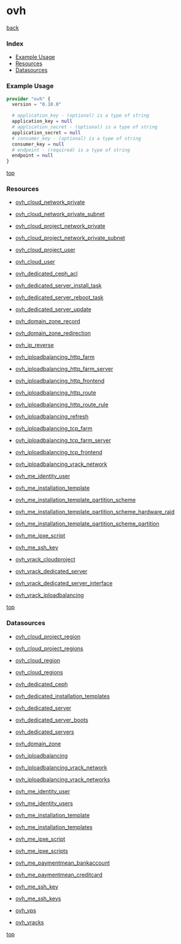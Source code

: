 # ovh

[back](../)

### Index

- [Example Usage](#example-usage)
- [Resources](#resources)
- [Datasources](#datasources)

### Example Usage

```terraform
provider "ovh" {
  version = "0.10.0"

  # application_key - (optional) is a type of string
  application_key = null
  # application_secret - (optional) is a type of string
  application_secret = null
  # consumer_key - (optional) is a type of string
  consumer_key = null
  # endpoint - (required) is a type of string
  endpoint = null
}
```

[top](#index)

### Resources


- [ovh_cloud_network_private](./r/ovh_cloud_network_private.md)

- [ovh_cloud_network_private_subnet](./r/ovh_cloud_network_private_subnet.md)

- [ovh_cloud_project_network_private](./r/ovh_cloud_project_network_private.md)

- [ovh_cloud_project_network_private_subnet](./r/ovh_cloud_project_network_private_subnet.md)

- [ovh_cloud_project_user](./r/ovh_cloud_project_user.md)

- [ovh_cloud_user](./r/ovh_cloud_user.md)

- [ovh_dedicated_ceph_acl](./r/ovh_dedicated_ceph_acl.md)

- [ovh_dedicated_server_install_task](./r/ovh_dedicated_server_install_task.md)

- [ovh_dedicated_server_reboot_task](./r/ovh_dedicated_server_reboot_task.md)

- [ovh_dedicated_server_update](./r/ovh_dedicated_server_update.md)

- [ovh_domain_zone_record](./r/ovh_domain_zone_record.md)

- [ovh_domain_zone_redirection](./r/ovh_domain_zone_redirection.md)

- [ovh_ip_reverse](./r/ovh_ip_reverse.md)

- [ovh_iploadbalancing_http_farm](./r/ovh_iploadbalancing_http_farm.md)

- [ovh_iploadbalancing_http_farm_server](./r/ovh_iploadbalancing_http_farm_server.md)

- [ovh_iploadbalancing_http_frontend](./r/ovh_iploadbalancing_http_frontend.md)

- [ovh_iploadbalancing_http_route](./r/ovh_iploadbalancing_http_route.md)

- [ovh_iploadbalancing_http_route_rule](./r/ovh_iploadbalancing_http_route_rule.md)

- [ovh_iploadbalancing_refresh](./r/ovh_iploadbalancing_refresh.md)

- [ovh_iploadbalancing_tcp_farm](./r/ovh_iploadbalancing_tcp_farm.md)

- [ovh_iploadbalancing_tcp_farm_server](./r/ovh_iploadbalancing_tcp_farm_server.md)

- [ovh_iploadbalancing_tcp_frontend](./r/ovh_iploadbalancing_tcp_frontend.md)

- [ovh_iploadbalancing_vrack_network](./r/ovh_iploadbalancing_vrack_network.md)

- [ovh_me_identity_user](./r/ovh_me_identity_user.md)

- [ovh_me_installation_template](./r/ovh_me_installation_template.md)

- [ovh_me_installation_template_partition_scheme](./r/ovh_me_installation_template_partition_scheme.md)

- [ovh_me_installation_template_partition_scheme_hardware_raid](./r/ovh_me_installation_template_partition_scheme_hardware_raid.md)

- [ovh_me_installation_template_partition_scheme_partition](./r/ovh_me_installation_template_partition_scheme_partition.md)

- [ovh_me_ipxe_script](./r/ovh_me_ipxe_script.md)

- [ovh_me_ssh_key](./r/ovh_me_ssh_key.md)

- [ovh_vrack_cloudproject](./r/ovh_vrack_cloudproject.md)

- [ovh_vrack_dedicated_server](./r/ovh_vrack_dedicated_server.md)

- [ovh_vrack_dedicated_server_interface](./r/ovh_vrack_dedicated_server_interface.md)

- [ovh_vrack_iploadbalancing](./r/ovh_vrack_iploadbalancing.md)


[top](#index)

### Datasources


- [ovh_cloud_project_region](./d/ovh_cloud_project_region.md)

- [ovh_cloud_project_regions](./d/ovh_cloud_project_regions.md)

- [ovh_cloud_region](./d/ovh_cloud_region.md)

- [ovh_cloud_regions](./d/ovh_cloud_regions.md)

- [ovh_dedicated_ceph](./d/ovh_dedicated_ceph.md)

- [ovh_dedicated_installation_templates](./d/ovh_dedicated_installation_templates.md)

- [ovh_dedicated_server](./d/ovh_dedicated_server.md)

- [ovh_dedicated_server_boots](./d/ovh_dedicated_server_boots.md)

- [ovh_dedicated_servers](./d/ovh_dedicated_servers.md)

- [ovh_domain_zone](./d/ovh_domain_zone.md)

- [ovh_iploadbalancing](./d/ovh_iploadbalancing.md)

- [ovh_iploadbalancing_vrack_network](./d/ovh_iploadbalancing_vrack_network.md)

- [ovh_iploadbalancing_vrack_networks](./d/ovh_iploadbalancing_vrack_networks.md)

- [ovh_me_identity_user](./d/ovh_me_identity_user.md)

- [ovh_me_identity_users](./d/ovh_me_identity_users.md)

- [ovh_me_installation_template](./d/ovh_me_installation_template.md)

- [ovh_me_installation_templates](./d/ovh_me_installation_templates.md)

- [ovh_me_ipxe_script](./d/ovh_me_ipxe_script.md)

- [ovh_me_ipxe_scripts](./d/ovh_me_ipxe_scripts.md)

- [ovh_me_paymentmean_bankaccount](./d/ovh_me_paymentmean_bankaccount.md)

- [ovh_me_paymentmean_creditcard](./d/ovh_me_paymentmean_creditcard.md)

- [ovh_me_ssh_key](./d/ovh_me_ssh_key.md)

- [ovh_me_ssh_keys](./d/ovh_me_ssh_keys.md)

- [ovh_vps](./d/ovh_vps.md)

- [ovh_vracks](./d/ovh_vracks.md)


[top](#index)